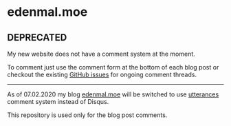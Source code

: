 # edenmal.moe

## DEPRECATED

My new website does not have a comment system at the moment.

To comment just use the comment form at the bottom of each blog post or checkout the existing
[GitHub issues](https://github.com/galexrt/edenmal.moe/labels/blogpost) for ongoing comment threads.

***

As of 07.02.2020 my blog [edenmal.moe](edenmal.moe) will be switched to use [utterances](https://utteranc.es/)
comment system instead of Disqus.

This repository is used only for the blog post comments.
